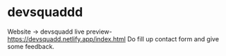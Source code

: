 # devsquaddd
Website -> devsquadd
live preview- https://devsquadd.netlify.app/index.html
Do fill up contact form and give some feedback.
